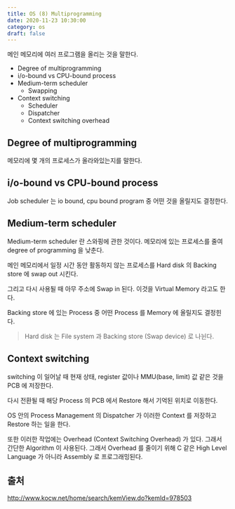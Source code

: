 ```yaml
---
title: OS (8) Multiprogramming
date: 2020-11-23 10:30:00
category: os
draft: false
---
```


메인 메모리에 여러 프로그램을 올리는 것을 말한다.

- Degree of multiprogramming
- i/o-bound vs CPU-bound process
- Medium-term scheduler
  - Swapping
- Context switching
  - Scheduler
  - Dispatcher
  - Context switching overhead

## Degree of multiprogramming

메모리에 몇 개의 프로세스가 올라와있는지를 말한다.

## i/o-bound vs CPU-bound process

Job scheduler 는 io bound, cpu bound program 중 어떤 것을 올릴지도 결정한다.

## Medium-term scheduler

Medium-term scheduler 란 스와핑에 관한 것이다. 메모리에 있는 프로세스를 줄여 degree of programming 을 낮춘다.

메인 메모리에서 일정 시간 동안 활동하지 않는 프로세스를 Hard disk 의 Backing store 에 swap out 시킨다.

그리고 다시 사용될 때 아무 주소에 Swap in 된다. 이것을 Virtual Memory 라고도 한다.

Backing store 에 있는 Process 중 어떤 Process 를 Memory 에 올릴지도 결정힌다.

> Hard disk 는 File system 과 Backing store (Swap device) 로 나뉜다.

## Context switching

switching 이 일어날 때 현재 상태, register 값이나 MMU(base, limit) 값 같은 것을 PCB 에 저장한다.

다시 전환될 때 해당 Process 의 PCB 에서 Restore 해서 기억된 위치로 이동한다.

OS 안의 Process Management 의 Dispatcher 가 이러한 Context 를 저장하고 Restore 하는 일을 한다.

또한 이러한 작업에는 Overhead (Context Switching Overhead) 가 있다. 그래서 간단한 Algorithm 이 사용된다. 그래서 Overhead 를 줄이기 위해 C 같은 High Level Language 가 아니라 Assembly 로 프로그래밍된다.

## 출처

http://www.kocw.net/home/search/kemView.do?kemId=978503
